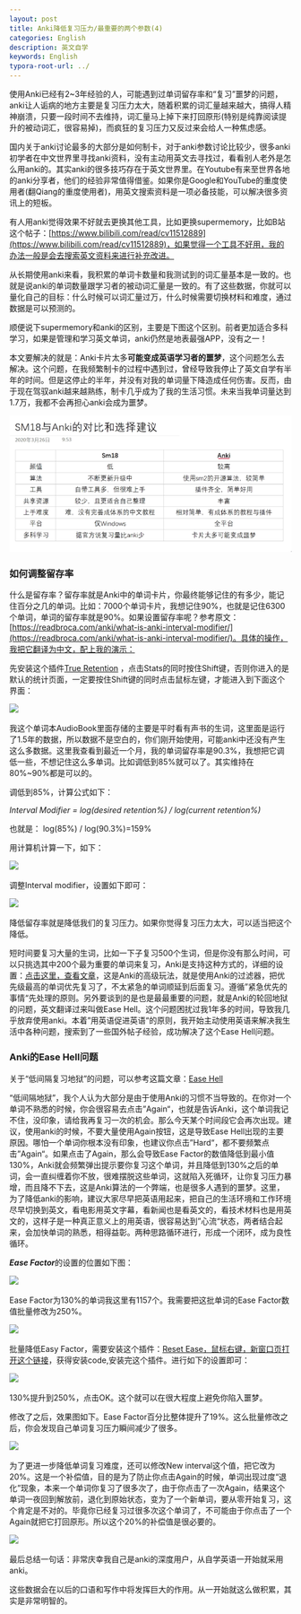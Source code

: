 ```yaml
---
layout: post
title: Anki降低复习压力/最重要的两个参数(4)
categories: English
description: 英文自学
keywords: English
typora-root-url: ../
---
```

使用Anki已经有2~3年经验的人，可能遇到过单词留存率和“复习”噩梦的问题，anki让人诟病的地方主要是复习压力太大，随着积累的词汇量越来越大，搞得人精神崩溃，只要一段时间不去维持，词汇量马上掉下来打回原形(特别是纯靠阅读提升的被动词汇，很容易掉)，而疯狂的复习压力又反过来会给人一种焦虑感。

国内关于anki讨论最多的大部分是如何制卡，对于anki参数讨论比较少，很多anki初学者在中文世界里寻找anki资料，没有主动用英文去寻找过，看看别人老外是怎么用anki的。其实anki的很多技巧存在于英文世界里。在Youtube有来至世界各地的anki分享者，他们的经验非常值得借鉴。如果你是Google和YouTube的重度使用者(翻Qiang的重度使用者)，用英文搜索资料是一项必备技能，可以解决很多资讯上的短板。

有人用anki觉得效果不好就去更换其他工具，比如更换supermemory，比如B站这个帖子：[https://www.bilibili.com/read/cv11512889](https://www.bilibili.com/read/cv11512889)，如果觉得一个工具不好用，我的办法一般是会去搜索英文资料来进行补充改进。

从长期使用anki来看，我积累的单词卡数量和我测试到的词汇量基本是一致的。也就是说anki的单词数量跟学习者的被动词汇量是一致的。有了这些数据，你就可以量化自己的目标：什么时候可以词汇量过万，什么时候需要切换材料和难度，通过数据是可以预测的。

顺便说下supermemory和anki的区别，主要是下图这个区别。前者更加适合多科学习，如果是管理和学习英文单词，anki仍然是地表最强APP，没有之一！

本文要解决的就是：Anki卡片太多**可能变成英语学习者的噩梦**，这个问题怎么去解决。这个问题，在我频繁制卡的过程中遇到过，曾经导致我停止了英文自学有半年的时间。但是这停止的半年，并没有对我的单词量下降造成任何伤害。反而，由于现在驾驭anki越来越熟练，制卡几乎成为了我的生活习惯。未来当我单词量达到1.7万，我都不会再担心anki会成为噩梦。

![supermemory_anki](/images/posts/supermemory_anki.png)

### 如何调整留存率

什么是留存率？留存率就是Anki中的单词卡片，你最终能够记住的有多少，能记住百分之几的单词。比如：7000个单词卡片，我想记住90%，也就是记住6300个单词，单词的留存率就是90%。如果设置留存率呢？参考原文：[https://readbroca.com/anki/what-is-anki-interval-modifier/](https://readbroca.com/anki/what-is-anki-interval-modifier/)。具体的操作，我把它翻译为中文，配上我的演示：

先安装这个插件[True Retention](https://ankiweb.net/shared/info/613684242) ，点击Stats的同时按住Shift键，否则你进入的是默认的统计页面，一定要按住Shift键的同时点击鼠标左键，才能进入到下面这个界面：

<img src="https://cs-cn.top/images/posts/retention_914.png"/>

我这个单词本AudioBook里面存储的主要是平时看有声书的生词，这里面是运行了1.5年的数据，所以数据不是空白的，你们刚开始使用，可能anki中还没有产生这么多数据。这里我查看到最近一个月，我的单词留存率是90.3%，我想把它调低一些，不想记住这么多单词。比如调低到85%就可以了。其实维持在80%~90%都是可以的。

调低到85%，计算公式如下：

*Interval Modifier = log(desired retention%) / log(current retention%)*

也就是： log(85%) / log(90.3%)=159% 

用计算机计算一下，如下：

<img src="https://cs-cn.top/images/posts/liucunlv_544.png"/>

调整Interval modifier，设置如下即可：

<img src="https://cs-cn.top/images/posts/intervar279.png"/>

降低留存率就是降低我们的复习压力。如果你觉得复习压力太大，可以适当把这个降低。

短时间要复习大量的生词，比如一下子复习500个生词，但是你没有那么时间，可以只挑选其中200个最为重要的单词来复习，Anki是支持这种方式的，详细的设置：[点击这里，查看文章](https://cs-cn.top/2019/06/10/english-study-tools-anki/#%E4%BD%BF%E7%94%A8anki%E8%BF%87%E6%BB%A4%E5%99%A8%E5%87%8F%E8%BD%BB%E5%A4%8D%E4%B9%A0%E5%8E%8B%E5%8A%9B)，这是Anki的高级玩法，就是使用Anki的过滤器，把优先级最高的单词优先复习了，不太紧急的单词顺延到后面复习。遵循”紧急优先的事情“先处理的原则。另外要谈到的是也是最最重要的问题，就是Anki的轮回地狱的问题，英文翻译过来叫做Ease Hell。这个问题困扰过我1年多的时间，导致我几乎放弃使用anki。本着”用英语促进英语“的原则，我开始主动使用英语来解决我生活中各种问题，搜索到了一些国外帖子经验，成功解决了这个Ease Hell问题。

### Anki的Ease Hell问题

关于“低间隔复习地狱”的问题，可以参考这篇文章：[Ease Hell](https://readbroca.com/anki/ease-hell/) 

“低间隔地狱”，我个人认为大部分是由于使用Anki的习惯不当导致的。在你对一个单词不熟悉的时候，你会很容易去点击”Again“，也就是告诉Anki，这个单词我记不住，没印象，请给我再复习一次的机会。那么今天某个时间段它会再次出现。建议，使用anki的时候，不要大量使用Again按钮，这是导致Ease Hell出现的主要原因。哪怕一个单词你根本没有印象，也建议你点击”Hard“，都不要频繁点击”Again“。如果点击了Again，那么会导致Ease Factor的数值降低到最小值130%，Anki就会频繁弹出提示要你复习这个单词，并且降低到130%之后的单词，会一直纠缠着你不放，很难摆脱这些单词，这就陷入死循环，让你复习压力暴增，而且降不下去，这是Anki算法的一个弊端，也是很多人遇到的噩梦。这里，为了降低anki的影响，建议大家尽早把英语用起来，把自己的生活环境和工作环境尽早切换到英文，看电影用英文字幕，看新闻也是看英文的，看技术材料也是用英文的，这样子是一种真正意义上的用英语，很容易达到”心流“状态，两者结合起来，会加快单词的熟悉，相得益彰。两种思路循环进行，形成一个闭环，成为良性循环。

***Ease Factor***的设置的位置如下图：

<img src="https://cs-cn.top/images/posts/easy_factor_950.png"/>

Ease Factor为130%的单词我这里有1157个。我需要把这批单词的Ease Factor数值批量修改为250%。

<img src="https://cs-cn.top/images/posts/easy_factor023.png"/>





批量降低Easy Factor，需要安装这个插件：[Reset Ease，鼠标右键，新窗口页打开这个链接](https://ankiweb.net/shared/info/947935257)，获得安装code,安装完这个插件。进行如下的设置即可：

<img src="https://cs-cn.top/images/posts/change_ease_factor3508.png"/>

130%提升到250%，点击OK。这个就可以在很大程度上避免你陷入噩梦。

修改了之后，效果图如下。Ease Factor百分比整体提升了19%。这么批量修改之后，你会发现自己单词复习压力瞬间减少了很多。

<img src="https://cs-cn.top/images/posts/easy_value13.png"/>

为了更进一步降低单词复习难度，还可以修改New interval这个值，把它改为20%。这是一个补偿值，目的是为了防止你点击Again的时候，单词出现过度“退化”现象，本来一个单词你复习了很多次了，由于你点击了一次Again，结果这个单词一夜回到解放前，退化到原始状态，变为了一个新单词，要从零开始复习，这个肯定是不对的。毕竟你已经复习过很多次这个单词了，不可能由于你点击了一个Again就把它打回原形。所以这个20%的补偿值是很必要的。

<img src="https://cs-cn.top/images/posts/newinterval910.png"/>

最后总结一句话：非常庆幸我自己是anki的深度用户，从自学英语一开始就采用anki。

这些数据会在以后的口语和写作中将发挥巨大的作用。从一开始就这么做积累，其实是非常明智的。
